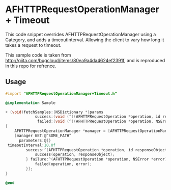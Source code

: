 AFHTTPRequestOperationManager + Timeout
=====================================

This code snippet overrides AFHTTPRequestOperationManager using a Category, and adds a timeoutInterval. Allowing the client to vary how long it takes a request to timeout.

This sample code is taken from http://qiita.com/bugcloud/items/80ea9a4da4624ef2391f, and is reproduced in this repo for refrence.

Usage
-----

```objectivec
#import "AFHTTPRequestOperationManager+Timeout.h"

@implementation Sample

+ (void)fetchSamples:(NSDictionary *)params
             success:(void (^)(AFHTTPRequestOperation *operation, id responseObject))success
              failed:(void (^)(AFHTTPRequestOperation *operation, NSError *error))failed
{
    AFHTTPRequestOperationManager *manager = [AFHTTPRequestOperationManager manager];
    [manager GET:@“SOME_PATH”
      parameters:@{}
 timeoutInterval:10.0f
         success:^(AFHTTPRequestOperation *operation, id responseObject) {
             success(operation, responseObject);
         } failure:^(AFHTTPRequestOperation *operation, NSError *error) {
             failed(operation, error);
         }];
}

@end
```

